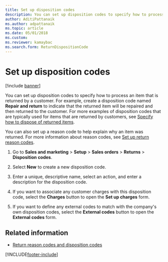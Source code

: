 ```yaml
---
title: Set up disposition codes   
description: You can set up disposition codes to specify how to process an item that is returned by a customer, including a step-by-step process.
author: AditiPattanaik
ms.author: adpattanaik
ms.topic: article
ms.date: 05/01/2018
ms.custom:
ms.reviewer: kamaybac
ms.search.form: ReturnDispositionCode
---
```



# Set up disposition codes

[!include [banner](../includes/banner.md)]

You can set up disposition codes to specify how to process an item that is returned by a customer. For example, create a disposition code named **Repair and return** to indicate that the returned item will be repaired and then returned to the customer. For more examples of disposition codes that are typically used for items that are returned by customers, see [Specify how to dispose of returned items](specify-how-to-dispose-of-returned-items.md).

You can also set up a reason code to help explain why an item was returned. For more information about reason codes, see [Set up return reason codes](set-up-return-reason-code.md).

1. Go to **Sales and marketing** \> **Setup** \> **Sales orders** \> **Returns** \> **Disposition codes**.

1. Select **New** to create a new disposition code.

1. Enter a unique, descriptive name, select an action, and enter a description for the disposition code.

1. If you want to associate any customer charges with this disposition code, select the **Charges** button to open the **Set up charges** form.

1. If you want to define any external codes to match with the company's own disposition codes, select the **External codes** button to open the **External codes** form.

## Related information

- [Return reason codes and disposition codes](disposition-and-return-reason-codes.md)

[!INCLUDE[footer-include](../../includes/footer-banner.md)]